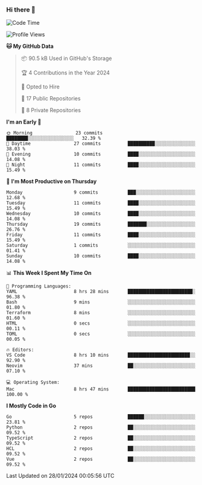 ### Hi there 👋
<!--![visitors](https://visitor-badge.glitch.me/badge?page_id=d0zingcat)-->
<!--
**d0zingcat/d0zingcat** is a ✨ _special_ ✨ repository because its `README.md` (this file) appears on your GitHub profile.

Here are some ideas to get you started:

- 🔭 I’m currently working on ...
- 🌱 I’m currently learning ...
- 👯 I’m looking to collaborate on ...
- 🤔 I’m looking for help with ...
- 💬 Ask me about ...
- 📫 How to reach me: ...
- 😄 Pronouns: ...
- ⚡ Fun fact: ...
-->
<!--START_SECTION:waka-->
![Code Time](http://img.shields.io/badge/Code%20Time-3%2C330%20hrs%2020%20mins-blue)

![Profile Views](http://img.shields.io/badge/Profile%20Views-0-blue)

**🐱 My GitHub Data** 

> 📦 90.5 kB Used in GitHub's Storage 
 > 
> 🏆 4 Contributions in the Year 2024
 > 
> 💼 Opted to Hire
 > 
> 📜 17 Public Repositories 
 > 
> 🔑 8 Private Repositories 
 > 
**I'm an Early 🐤** 

```text
🌞 Morning                23 commits          ████████░░░░░░░░░░░░░░░░░   32.39 % 
🌆 Daytime                27 commits          ██████████░░░░░░░░░░░░░░░   38.03 % 
🌃 Evening                10 commits          ████░░░░░░░░░░░░░░░░░░░░░   14.08 % 
🌙 Night                  11 commits          ████░░░░░░░░░░░░░░░░░░░░░   15.49 % 
```
📅 **I'm Most Productive on Thursday** 

```text
Monday                   9 commits           ███░░░░░░░░░░░░░░░░░░░░░░   12.68 % 
Tuesday                  11 commits          ████░░░░░░░░░░░░░░░░░░░░░   15.49 % 
Wednesday                10 commits          ████░░░░░░░░░░░░░░░░░░░░░   14.08 % 
Thursday                 19 commits          ███████░░░░░░░░░░░░░░░░░░   26.76 % 
Friday                   11 commits          ████░░░░░░░░░░░░░░░░░░░░░   15.49 % 
Saturday                 1 commits           ░░░░░░░░░░░░░░░░░░░░░░░░░   01.41 % 
Sunday                   10 commits          ████░░░░░░░░░░░░░░░░░░░░░   14.08 % 
```


📊 **This Week I Spent My Time On** 

```text
💬 Programming Languages: 
YAML                     8 hrs 28 mins       ████████████████████████░   96.38 % 
Bash                     9 mins              ░░░░░░░░░░░░░░░░░░░░░░░░░   01.80 % 
Terraform                8 mins              ░░░░░░░░░░░░░░░░░░░░░░░░░   01.60 % 
HTML                     0 secs              ░░░░░░░░░░░░░░░░░░░░░░░░░   00.11 % 
TOML                     0 secs              ░░░░░░░░░░░░░░░░░░░░░░░░░   00.05 % 

🔥 Editors: 
VS Code                  8 hrs 10 mins       ███████████████████████░░   92.90 % 
Neovim                   37 mins             ██░░░░░░░░░░░░░░░░░░░░░░░   07.10 % 

💻 Operating System: 
Mac                      8 hrs 47 mins       █████████████████████████   100.00 % 
```

**I Mostly Code in Go** 

```text
Go                       5 repos             ██████░░░░░░░░░░░░░░░░░░░   23.81 % 
Python                   2 repos             ██░░░░░░░░░░░░░░░░░░░░░░░   09.52 % 
TypeScript               2 repos             ██░░░░░░░░░░░░░░░░░░░░░░░   09.52 % 
HCL                      2 repos             ██░░░░░░░░░░░░░░░░░░░░░░░   09.52 % 
Vue                      2 repos             ██░░░░░░░░░░░░░░░░░░░░░░░   09.52 % 
```




 Last Updated on 28/01/2024 00:05:56 UTC
<!--END_SECTION:waka-->

